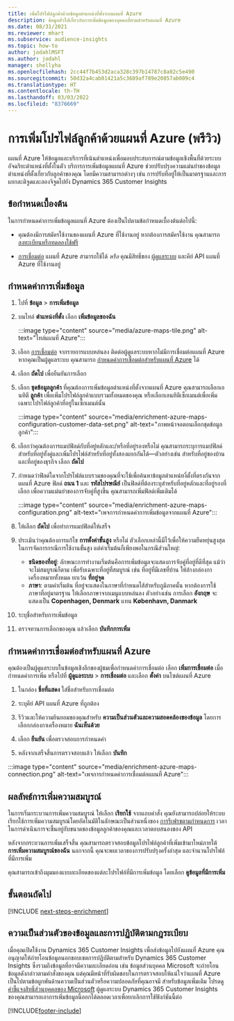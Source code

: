 ```yaml
---
title: เพิ่มโปรไฟล์ลูกค้าด้วยข้อมูลตำแหน่งที่ตั้งจากแผนที่ Azure
description: ข้อมูลทั่วไปเกี่ยวกับการเพิ่มข้อมูลของบุคคลที่สามสำหรับแผนที่ Azure
ms.date: 08/31/2021
ms.reviewer: mhart
ms.subservice: audience-insights
ms.topic: how-to
author: jodahlMSFT
ms.author: jodahl
manager: shellyha
ms.openlocfilehash: 2cc44f7b453d2aca328c397b14787c8a02c5e490
ms.sourcegitcommit: 50d32a4cab01421a5c3689af789e20857ab009c4
ms.translationtype: HT
ms.contentlocale: th-TH
ms.lasthandoff: 03/03/2022
ms.locfileid: "8376669"
---
```

# <a name="enrichment-of-customer-profiles-with-azure-maps-preview"></a>การเพิ่มโปรไฟล์ลูกค้าด้วยแผนที่ Azure (พรีวิว)

แผนที่ Azure ให้ข้อมูลและบริการที่เน้นตำแหน่งเพื่อมอบประสบการณ์ตามข้อมูลเชิงพื้นที่ด้วยระบบอัจฉริยะตำแหน่งที่ตั้งในตัว บริการการเพิ่มข้อมูลแผนที่ Azure ช่วยปรับปรุงความแม่นยำของข้อมูลตำแหน่งที่ตั้งเกี่ยวกับลูกค้าของคุณ โดยมีความสามารถต่างๆ เช่น การปรับที่อยู่ให้เป็นมาตรฐานและการแยกละติจูดและลองจิจูดไปยัง Dynamics 365 Customer Insights

## <a name="prerequisites"></a>ข้อกำหนดเบื้องต้น

ในการกำหนดค่าการเพิ่มข้อมูลแผนที่ Azure ต้องเป็นไปตามข้อกำหนดเบื้องต้นต่อไปนี้:

- คุณต้องมีการสมัครใช้งานของแผนที่ Azure ที่ใช้งานอยู่ หากต้องการสมัครใช้งาน คุณสามารถ [ลงทะเบียนหรือทดลองใช้ฟรี](https://azure.microsoft.com/services/azure-maps/)

- [การเชื่อมต่อ](connections.md) แผนที่ Azure สามารถใช้ได้ *หรือ* คุณมีสิทธิ์ของ [ผู้ดูแลระบบ](permissions.md#admin) และคีย์ API แผนที่ Azure ที่ใช้งานอยู่

## <a name="configure-the-enrichment"></a>กำหนดค่าการเพิ่มข้อมูล

1. ไปที่ **ข้อมูล** > **การเพิ่มข้อมูล** 

1. บนไทล์ **ตำแหน่งที่ตั้ง** เลือก **เพิ่มข้อมูลของฉัน**

   :::image type="content" source="media/azure-maps-tile.png" alt-text="ไทล์แผนที่ Azure":::

1. เลือก [การเชื่อมต่อ](connections.md) จากรายการแบบหล่นลง ติดต่อผู้ดูแลระบบหากไม่มีการเชื่อมต่อแผนที่ Azure หากคุณเป็นผู้ดูแลระบบ คุณสามารถ [กำหนดค่าการเชื่อมต่อสำหรับแผนที่ Azure](#configure-the-connection-for-azure-maps) ได้ 

1. เลือก **ถัดไป** เพื่อยืนยันการเลือก

1. เลือก **ชุดข้อมูลลูกค้า** ที่คุณต้องการเพิ่มข้อมูลตำแหน่งที่ตั้งจากแผนที่ Azure คุณสามารถเลือกเอนทิตี **ลูกค้า** เพื่อเพิ่มโปรไฟล์ลูกค้าแบบรวมทั้งหมดของคุณ หรือเลือกเอนทิตีเซ็กเมนต์เพื่อเพิ่มเฉพาะโปรไฟล์ลูกค้าที่อยู่ในเซ็กเมนต์นั้น

    :::image type="content" source="media/enrichment-azure-maps-configuration-customer-data-set.png" alt-text="ภาพหน้าจอตอนเลือกชุดข้อมูลลูกค้า":::

1. เลือกว่าคุณต้องการแมปฟิลด์กับที่อยู่หลักและ/หรือที่อยู่รองหรือไม่ คุณสามารถระบุการแมปฟิลด์สำหรับที่อยู่ทั้งคู่และเพิ่มโปรไฟล์สำหรับที่อยู่ทั้งสองแยกกันได้&mdash;ตัวอย่างเช่น สำหรับที่อยู่ของบ้านและที่อยู่ของธุรกิจ เลือก **ถัดไป**

1. กำหนดว่าฟิลด์ใดจากโปรไฟล์แบบรวมของคุณที่จะใช้เพื่อค้นหาข้อมูลตำแหน่ทงี่ตั้งที่ตรงกันจากแผนที่ Azure ฟิลด์ **ถนน 1** และ **รหัสไปรษณีย์** เป็นฟิลด์ที่ต้องระบุสำหรับที่อยู่หลักและที่อยู่รองที่เลือก เพื่อความแม่นยำของการจับคู่ที่สูงขึ้น คุณสามารถเพิ่มฟิลด์เพิ่มเติมได้

   :::image type="content" source="media/enrichment-azure-maps-configuration.png" alt-text="เพจการกำหนดค่าการเพิ่มข้อมูลจากแผนที่ Azure":::

1. ให้เลือก **ถัดไป** เพื่อทำการแมปฟิลด์ให้เสร็จ

1. ประเมินว่าคุณต้องการแก้ไข **การตั้งค่าขั้นสูง** หรือไม่ ตัวเลือกเหล่านี้มีไว้เพื่อให้ความยืดหยุ่นสูงสุดในการจัดการกรณีการใช้งานขั้นสูง แต่ค่าเริ่มต้นก็เพียงพอในกรณีส่วนใหญ่:
   - **ชนิดของที่อยู่**: ลักษณะการทำงานเริ่มต้นคือการเพิ่มข้อมูลจะแสดงการจับคู่ที่อยู่ที่ดีที่สุด แม้ว่าจะไม่สมบูรณ์ก็ตาม เพื่อรับเฉพาะที่อยู่ที่สมบูรณ์ เช่น ที่อยู่ที่มีเลขที่บ้าน ให้ล้างกล่องกาเครื่องหมายทั้งหมด ยกเว้น **ที่อยู่จุด** 
   - **ภาษา**: ตามค่าเริ่มต้น ที่อยู่จะแสดงในภาษาที่กำหนดไส้สำหรับภูมิภาคนั้น หากต้องการใช้ภาษาที่อยู่มาตรฐาน ให้เลือกภาษาจากเมนูแบบหล่นลง ตัวอย่างเช่น การเลือก **อังกฤษ** จะแสดงเป็น **Copenhagen, Denmark** แทน **København, Danmark**

1. ระบุชื่อสำหรับการเพิ่มข้อมูล

1. ตรวจทานการเลือกของคุณ แล้วเลือก **บันทึกการเพิ่ม**

## <a name="configure-the-connection-for-azure-maps"></a>กำหนดค่าการเชื่อมต่อสำหรับแผนที่ Azure

คุณต้องเป็นผู้ดูแลระบบในข้อมูลเชิงลึกของผู้ชมเพื่อกำหนดค่าการเชื่อมต่อ เลือก **เพิ่มการเชื่อมต่อ** เมื่อกำหนดค่าการเพิ่ม หรือไปที่ **ผู้ดูแลระบบ** > **การเชื่อมต่อ** และเลือก **ตั้งค่า** บนไซต์แผนที่ Azure

1. ในกล่อง **ชื่อที่แสดง** ใส่ชื่อสำหรับการเชื่อมต่อ

1. ระบุคีย์ API แผนที่ Azure ที่ถูกต้อง

1. รีวิวและให้ความยินยอมของคุณสำหรับ **ความเป็นส่วนตัวและความสอดคล้องของข้อมูล** โดยการเลือกกล่องกาเครื่องหมาย **ฉันเห็นด้วย**

1. เลือก **ยืนยัน** เพื่อตรวจสอบการกำหนดค่า

1. หลังจากเสร็จสิ้นการตรวจสอบแล้ว ให้เลือก **บันทึก**

:::image type="content" source="media/enrichment-azure-maps-connection.png" alt-text="เพจการกำหนดค่าการเชื่อมต่อแผนที่ Azure":::

## <a name="enrichment-results"></a>ผลลัพธ์การเพิ่มความสมบูรณ์

ในการเริ่มกระบวนการเพิ่มความสมบูรณ์ ให้เลือก **เรียกใช้** จากแถบคำสั่ง คุณยังสามารถปล่อยให้ระบบเรียกใช้การเพิ่มความสมบูรณ์โดยอัตโนมัติในลักษณะเป็นส่วนหนึ่งของ [การรีเฟรชตามกำหนดการ](system.md#schedule-tab) เวลาในการดำเนินการจะขึ้นอยู่กับขนาดของข้อมูลลูกค้าของคุณและเวลาตอบสนองของ API

หลังจากกระบวนการเพิ่มเสร็จสิ้น คุณสามารถตรวจสอบข้อมูลโปรไฟล์ลูกค้าที่เพิ่มเข้ามาใหม่ภายใต้ **การเพิ่มความสมบูรณ์ของฉัน** นอกจากนี้ คุณจะพบเวลาของการปรับปรุงครั้งล่าสุด และจำนวนโปรไฟล์ที่มีการเพิ่ม

คุณสามารถเข้าถึงมุมมองแบบละเอียดของแต่ละโปรไฟล์ที่มีการเพิ่มข้อมูล โดยเลือก **ดูข้อมูลที่มีการเพิ่ม**

## <a name="next-steps"></a>ขั้นตอนถัดไป

[!INCLUDE [next-steps-enrichment](../includes/next-steps-enrichment.md)]

## <a name="data-privacy-and-compliance"></a>ความเป็นส่วนตัวของข้อมูลและการปฏิบัติตามกฎระเบียบ

เมื่อคุณเปิดใช้งาน Dynamics 365 Customer Insights เพื่อส่งข้อมูลไปยังแผนที่ Azure คุณอนุญาตให้ถ่ายโอนข้อมูลนอกขอบเขตการปฏิบัติตามสำหรับ Dynamics 365 Customer Insights ซึ่งรวมถึงข้อมูลที่อาจมีความละเอียดอ่อน เช่น ข้อมูลส่วนบุคคล Microsoft จะถ่ายโอนข้อมูลดังกล่าวตามคำสั่งของคุณ แต่คุณมีหน้าที่รับผิดชอบในการตรวจสอบให้แน่ใจว่าแผนที่ Azure เป็นไปตามข้อผูกพันด้านความเป็นส่วนตัวหรือความปลอดภัยที่คุณอาจมี สำหรับข้อมูลเพิ่มเติม โปรดดู [คำชี้แจงสิทธิ์ส่วนบุคคลของ Microsoft](https://go.microsoft.com/fwlink/?linkid=396732)
ผู้ดูแลระบบ Dynamics 365 Customer Insights ของคุณสามารถเอาการเพิ่มข้อมูลนี้ออกได้ตลอดเวลาเพื่อยกเลิกการใช้ฟังก์ชันนี้ต่อ

[!INCLUDE[footer-include](../includes/footer-banner.md)]
